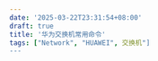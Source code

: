 ```yaml
---
date: '2025-03-22T23:31:54+08:00'
draft: true
title: '华为交换机常用命令'
tags: ["Network", "HUAWEI", 交换机"]
---
```


